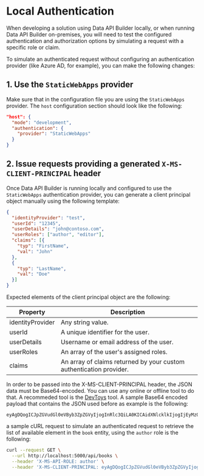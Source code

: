 # Local Authentication

When developing a solution using Data API Builder locally, or when running Data API Builder on-premises, you will need to test the configured authentication and authorization options by simulating a request with a specific role or claim.

To simulate an authenticated request without configuring an authentication provider (like Azure AD, for example), you can make the following changes:

## 1. Use the `StaticWebApps` provider

Make sure that in the configuration file you are using the `StaticWebApps` provider. The `host` configuration section should look like the following:

```json
"host": {
  "mode": "development",
  "authentication": {
    "provider": "StaticWebApps"
  }
}
```

## 2. Issue requests providing a generated `X-MS-CLIENT-PRINCIPAL` header

Once Data API Builder is running locally and configured to use the `StaticWebApps` authentication provider, you can generate a client principal object manually using the following template:

```json
{  
  "identityProvider": "test",
  "userId": "12345",
  "userDetails": "john@contoso.com",
  "userRoles": ["author", "editor"],
  "claims": [{
    "typ": "FirstName",
    "val": "John"
  },
  {
    "typ": "LastName",
    "val": "Doe"
  }]
}
```

Expected elements of the client principal object are the following:

|Property|Description|
|---|---|
|identityProvider|Any string value.|
|userId|A unique identifier for the user.|
|userDetails|Username or email address of the user.|
|userRoles|An array of the user's assigned roles.|
|claims|An array of claims returned by your custom authentication provider.|

In order to be passed into the X-MS-CLIENT-PRINCIPAL header, the JSON data must be Base64-encoded. You can use any online or offline tool to do that. A recommeded tool is the [DevToys](https://github.com/veler/DevToys) tool. A sample Base64 encoded payload that contains the JSON used before as example is the following:

```text
eyAgDQogICJpZGVudGl0eVByb3ZpZGVyIjogInRlc3QiLA0KICAidXNlcklkIjogIjEyMzQ1IiwNCiAgInVzZXJEZXRhaWxzIjogImpvaG5AY29udG9zby5jb20iLA0KICAidXNlclJvbGVzIjogWyJhdXRob3IiLCAiZWRpdG9yIl0sDQogICJjbGFpbXMiOiBbew0KICAgICJ0eXAiOiAiRmlyc3ROYW1lIiwNCiAgICAidmFsIjogIkpvaG4iDQogIH0sDQogIHsNCiAgICAidHlwIjogIkxhc3ROYW1lIiwNCiAgICAidmFsIjogIkRvZSINCiAgfV0NCn0=
```

a sample cURL request to simulate an authenticated request to retrieve the list of available element in the `book` entity, using the `author` role is the following:

```bash
curl --request GET \
  --url http://localhost:5000/api/books \
  --header 'X-MS-API-ROLE: author' \
  --header 'X-MS-CLIENT-PRINCIPAL: eyAgDQogICJpZGVudGl0eVByb3ZpZGVyIjogInRlc3QiLA0KICAidXNlcklkIjogIjEyMzQ1IiwNCiAgInVzZXJEZXRhaWxzIjogImpvaG5AY29udG9zby5jb20iLA0KICAidXNlclJvbGVzIjogWyJyb2xlMSIsICJyb2xlMiIsICJhdXRob3IiXSwNCiAgImNsYWltcyI6IFt7DQogICAgInR5cCI6ICJGaXJzdE5hbWUiLA0KICAgICJ2YWwiOiAiSm9obiINCiAgfSwNCiAgew0KICAgICJ0eXAiOiAiTGFzdE5hbWUiLA0KICAgICJ2YWwiOiAiRG9lIg0KICB9XQ0KfQ=='
```
